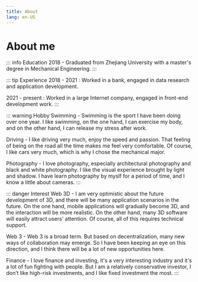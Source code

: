 ```yaml
---
title: About
lang: en-US
---
```

# About me 

::: info Education
2018 - Graduated from Zhejiang University with a master's degree in Mechanical Engineering.
:::

::: tip Experience
2018 - 2021 : Worked in a bank, engaged in data research and application development.

2021 - present : Worked in a large Internet company, engaged in front-end development work.
:::


::: warning Hobby
Swimming - Swimming is the sport I have been doing over one year. I like swimming, on the one hand, I can exercise my body, and on the other hand, I can release my stress after work.

Driving - I like driving very much, enjoy the speed and passion. That feeling of being on the road all the time makes me feel very comfortable. Of course, I like cars very much, which is why I chose the mechanical major.

Photography - I love photography, especially architectural photography and black and white photography. I like the visual experience brought by light and shadow. I have learn photography by myslf for a period of time, and I know a little about cameras.
:::

::: danger Interest
Web 3D - I am very optimistic about the future development of 3D, and there will be many application scenarios in the future. On the one hand, mobile applications will gradually become 3D, and the interaction will be more realistic. On the other hand, many 3D software will easily attract users' attention. Of course, all of this requires technical support.

Web 3 - Web 3 is a broad term. But based on decentralization, many new ways of collaboration may emerge. So I have been keeping an eye on this direction, and I think there will be a lot of new opportunities here.

Finance - I love finance and investing, it's a very interesting industry and it's a lot of fun fighting with people. But I am a relatively conservative investor, I don’t like high-risk investments, and I like fixed investment the most.
:::